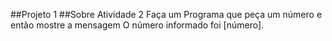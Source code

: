 ##Projeto 1
##Sobre
Atividade 2
Faça um Programa que peça um número e então mostre a mensagem O número informado foi [número].
